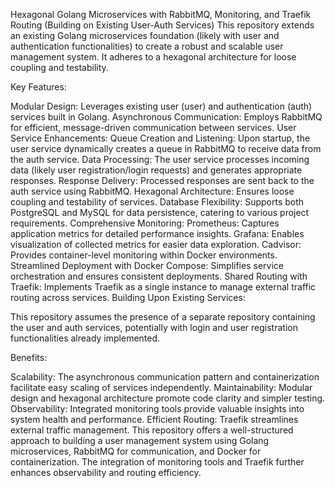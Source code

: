 Hexagonal Golang Microservices with RabbitMQ, Monitoring, and Traefik Routing (Building on Existing User-Auth Services)
This repository extends an existing Golang microservices foundation (likely with user and authentication functionalities) to create a robust and scalable user management system. It adheres to a hexagonal architecture for loose coupling and testability.

Key Features:

Modular Design: Leverages existing user (user) and authentication (auth) services built in Golang.
Asynchronous Communication: Employs RabbitMQ for efficient, message-driven communication between services.
User Service Enhancements:
Queue Creation and Listening: Upon startup, the user service dynamically creates a queue in RabbitMQ to receive data from the auth service.
Data Processing: The user service processes incoming data (likely user registration/login requests) and generates appropriate responses.
Response Delivery: Processed responses are sent back to the auth service using RabbitMQ.
Hexagonal Architecture: Ensures loose coupling and testability of services.
Database Flexibility: Supports both PostgreSQL and MySQL for data persistence, catering to various project requirements.
Comprehensive Monitoring:
Prometheus: Captures application metrics for detailed performance insights.
Grafana: Enables visualization of collected metrics for easier data exploration.
Cadvisor: Provides container-level monitoring within Docker environments.
Streamlined Deployment with Docker Compose: Simplifies service orchestration and ensures consistent deployments.
Shared Routing with Traefik: Implements Traefik as a single instance to manage external traffic routing across services.
Building Upon Existing Services:

This repository assumes the presence of a separate repository containing the user and auth services, potentially with login and user registration functionalities already implemented.

Benefits:

Scalability: The asynchronous communication pattern and containerization facilitate easy scaling of services independently.
Maintainability: Modular design and hexagonal architecture promote code clarity and simpler testing.
Observability: Integrated monitoring tools provide valuable insights into system health and performance.
Efficient Routing: Traefik streamlines external traffic management.
This repository offers a well-structured approach to building a user management system using Golang microservices, RabbitMQ for communication, and Docker for containerization. The integration of monitoring tools and Traefik further enhances observability and routing efficiency.
